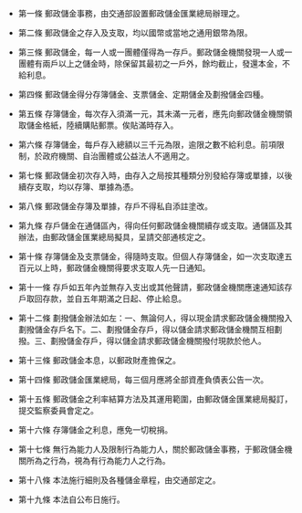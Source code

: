 * 第一條 郵政儲金事務，由交通部設置郵政儲金匯業總局辦理之。

* 第二條 郵政儲金之存入及支取，均以國幣或當地之通用銀幣為限。

* 第三條 郵政儲金，每一人或一團體僅得為一存戶。郵政儲金機關發現一人或一團體有兩戶以上之儲金時，除保留其最初之一戶外，餘均截止，發還本金，不給利息。

* 第四條 郵政儲金得分存簿儲金、支票儲金、定期儲金及劃撥儲金四種。

* 第五條 存簿儲金，每次存入須滿一元，其未滿一元者，應先向郵政儲金機關領取儲金格紙，陸續購貼郵票。俟貼滿時存入。

* 第六條 存簿儲金，每戶存入總額以三千元為限，逾限之數不給利息。前項限制，於政府機關、自治團體或公益法人不適用之。

* 第七條 郵政儲金初次存入時，由存入之局按其種類分別發給存簿或單據，以後續存支取，均以存簿、單據為憑。

* 第八條 郵政儲金存簿及單據，存戶不得私自添註塗改。

* 第九條 存戶儲金在通儲區內，得向任何郵政儲金機關續存或支取。通儲區及其辦法，由郵政儲金匯業總局擬具，呈請交部通核定之。

* 第十條 存簿儲金及支票儲金，得隨時支取。但個人存簿儲金，如一次支取達五百元以上時，郵政儲金機關得要求支取人先一日通知。

* 第十一條 存戶如五年內並無存入支出或其他聲請，郵政儲金機關應速通知該存戶取回存款，並自五年期滿之日起、停止給息。

* 第十二條 劃撥儲金辦法如左：一、無論何人，得以現金請求郵政儲金機關撥入劃撥儲金存戶名下。二、劃撥儲金存戶，得以儲金請求郵政儲金機關互相劃撥。三、劃撥儲金存戶，得以儲金請求郵政儲金機關撥付現款於他人。

* 第十三條 郵政儲金本息，以郵政財產擔保之。

* 第十四條 郵政儲金匯業總局，每三個月應將全部資產負債表公告一次。

* 第十五條 郵政儲金之利率結算方法及其運用範圍，由郵政儲金匯業總局擬訂，提交監察委員會定之。

* 第十六條 存簿儲金之利息，應免一切稅捐。

* 第十七條 無行為能力人及限制行為能力人，關於郵政儲金事務，于郵政儲金機關所為之行為，視為有行為能力人之行為。

* 第十八條 本法施行細則及各種儲金章程，由交通部定之。

* 第十九條 本法自公布日施行。

